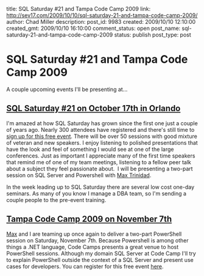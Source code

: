 title: SQL Saturday #21 and Tampa Code Camp 2009
link: http://sev17.com/2009/10/10/sql-saturday-21-and-tampa-code-camp-2009/
author: Chad Miller
description: 
post_id: 9983
created: 2009/10/10 12:10:00
created_gmt: 2009/10/10 16:10:00
comment_status: open
post_name: sql-saturday-21-and-tampa-code-camp-2009
status: publish
post_type: post

# SQL Saturday #21 and Tampa Code Camp 2009

A couple upcoming events I'll be presenting at...

## [SQL Saturday #21 on October 17th in Orlando](http://www.sqlsaturday.com/schedule.aspx?eventid=32)

I'm amazed at how SQL Saturday has grown since the first one just a couple of years ago. Nearly 300 attendees have registered and there's still time to [sign up for this free event](http://www.sqlsaturday.com/register.aspx). There will be over 50 sessions with good mixture of veteran and new speakers. I enjoy listening to polished presentations that have the look and feel of something I would see at one of the large conferences. Just as important I appreciate many of the first time speakers that remind me of one of my team meetings, listening to a fellow peer talk about a subject they feel passionate about.  I will be presenting a two-part session on SQL Server and Powershell with [Max Trinidad](http://max-pit.spaces.live.com/).

In the week leading up to SQL Saturday there are several low cost one-day seminars. As many of you know I manage a DBA team, so I'm sending a couple people to the pre-event training.

## [Tampa Code Camp 2009 on November 7th](http://www.tampacodecamp.com/)

[Max](http://max-pit.spaces.live.com/) and I are teaming up once again to deliver a two-part PowerShell session on Saturday, November 7th. Because Powershell is among other things a .NET language, Code Camps presents a great venue to host PowerShell sessions. Although my domain SQL Server at Code Camp I'll try to explain PowerShell outside the context of a SQL Server and present use cases for developers. You can register for this free event [here](https://www.clicktoattend.com/register.aspx?eventid=141803).